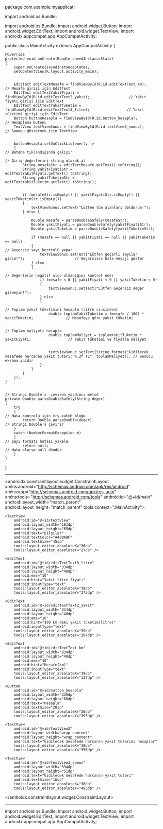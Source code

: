 package com.example.myapplicat;

import android.os.Bundle;

import android.os.Bundle;
import android.widget.Button;
import android.widget.EditText;
import android.widget.TextView;
import androidx.appcompat.app.AppCompatActivity;

public class MainActivity extends AppCompatActivity
{

    @Override
    protected void onCreate(Bundle savedInstanceState)
    {
        super.onCreate(savedInstanceState);
        setContentView(R.layout.activity_main);


        EditText editTextMesafe = findViewById(R.id.editTextText_km);                           // Mesafe girişi için EditText
        EditText editTextYakitFiyati = findViewById(R.id.editTextText2_yakıt);                  // Yakıt fiyatı girişi için EditText
        EditText editTextYakitTuketim = findViewById(R.id.editTextText3_litre);                 // Yakıt tüketimi girişi için EditText
        Button buttonHesapla = findViewById(R.id.button_hesapla);                               // Hesaplama butonu
        TextView textViewSonuc = findViewById(R.id.textView3_sonuc);                            // Sonucu göstermek için TextView


        buttonHesapla.setOnClickListener(v ->
        {                                                                                       // Butona tıklandığında çalışır
                                                                                                // Giriş değerlerini string olarak al
            String mesafeStr = editTextMesafe.getText().toString();
            String yakitFiyatiStr = editTextYakitFiyati.getText().toString();
            String yakitTuketimStr = editTextYakitTuketim.getText().toString();


            if (mesafeStr.isEmpty() || yakitFiyatiStr.isEmpty() || yakitTuketimStr.isEmpty())
            {
                textViewSonuc.setText("Lütfen tüm alanları doldurun!");
            } else {

                Double mesafe = parseDoubleSafely(mesafeStr);
                Double yakitFiyati = parseDoubleSafely(yakitFiyatiStr);
                Double yakitTuketim = parseDoubleSafely(yakitTuketimStr);

                if (mesafe == null || yakitFiyati == null || yakitTuketim == null)
                {                                                                                 // Geçersiz sayı kontrolü yapar
                    textViewSonuc.setText("Lütfen geçerli sayılar girin!");                       // Geçersizse hata mesajı göster
                } else
                {
                                                                                                 // Değerlerin negatif olup olmadığını kontrol eder
                    if (mesafe < 0 || yakitFiyati < 0 || yakitTuketim < 0)
                    {
                        textViewSonuc.setText("Lütfen Geçersiz değer girmeyin!");
                    } else
                    {
                                                                                                 // Toplam yakıt tüketimini hesapla (litre cinsinden)
                        double toplamYakitTuketim = (mesafe / 100) * yakitTuketim;               // Mesafeye göre yakıt tüketimi

                                                                                                 // Toplam maliyeti hesapla
                        double toplamMaliyet = toplamYakitTuketim * yakitFiyati;                 // Yakıt tüketimi ve fiyatla maliyet


                        textViewSonuc.setText(String.format("Gidilecek mesafede harcanan yakıt tutarı: %.2f TL", toplamMaliyet)); // Sonucu ekrana yazdır
                    }
                }
            }
        });
    }

                                                                                                 // Stringi Double'a  çeviren yardımcı metod
    private Double parseDoubleSafely(String deger)
    {
        try
        {                                                                                            // Hata kontrolü için try-catch bloğu
            return Double.parseDouble(deger);                                                       // Stringi Double'a çevirir
        }
        catch (NumberFormatException e)
        {                                                                                           // Sayı formatı hatası yakala
            return null;                                                                            // Hata olursa null döndür
        }
    }
}


-----------------------------------------------------------------------

<?xml version="1.0" encoding="utf-8"?>
<androidx.constraintlayout.widget.ConstraintLayout xmlns:android="http://schemas.android.com/apk/res/android"
    xmlns:app="http://schemas.android.com/apk/res-auto"
    xmlns:tools="http://schemas.android.com/tools"
    android:id="@+id/main"
    android:layout_width="match_parent"
    android:layout_height="match_parent"
    tools:context=".MainActivity">

    <TextView
        android:id="@+id/textView"
        android:layout_width="183dp"
        android:layout_height="65dp"
        android:text="Bilgiler"
        android:textColor="#4B0ABF"
        android:textSize="45sp"
        tools:layout_editor_absoluteX="36dp"
        tools:layout_editor_absoluteY="27dp" />

    <EditText
        android:id="@+id/editTextText3_litre"
        android:layout_width="334dp"
        android:layout_height="48dp"
        android:ems="10"
        android:hint="Yakıt litre fiyatı"
        android:inputType="text"
        tools:layout_editor_absoluteX="39dp"
        tools:layout_editor_absoluteY="273dp" />

    <EditText
        android:id="@+id/editTextText2_yakıt"
        android:layout_width="334dp"
        android:layout_height="48dp"
        android:ems="10"
        android:hint="100 km deki yakıt tüketim(litre)"
        android:inputType="text"
        tools:layout_editor_absoluteX="39dp"
        tools:layout_editor_absoluteY="207dp" />

    <EditText
        android:id="@+id/editTextText_km"
        android:layout_width="334dp"
        android:layout_height="48dp"
        android:ems="10"
        android:hint="Mesafe(km)"
        android:inputType="text"
        tools:layout_editor_absoluteX="39dp"
        tools:layout_editor_absoluteY="137dp" />

    <Button
        android:id="@+id/button_hesapla"
        android:layout_width="339dp"
        android:layout_height="68dp"
        android:text="Hesapla"
        android:textSize="20sp"
        tools:layout_editor_absoluteX="36dp"
        tools:layout_editor_absoluteY="395dp" />

    <TextView
        android:id="@+id/textView2"
        android:layout_width="wrap_content"
        android:layout_height="wrap_content"
        android:text="Gidilecek mesafede harcanan yakıt tutarını hesaplar"
        tools:layout_editor_absoluteX="38dp"
        tools:layout_editor_absoluteY="356dp" />

    <TextView
        android:id="@+id/textView3_sonuc"
        android:layout_width="334dp"
        android:layout_height="51dp"
        android:text="Gidilecek mesafede harcanan yakıt tutarı"
        android:textSize="16sp"
        tools:layout_editor_absoluteX="38dp"
        tools:layout_editor_absoluteY="493dp" />

</androidx.constraintlayout.widget.ConstraintLayout>


----------------------------------------------------------------

import android.os.Bundle;
import android.widget.Button;
import android.widget.EditText;
import android.widget.TextView;
import androidx.appcompat.app.AppCompatActivity;
